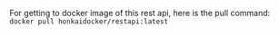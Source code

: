 For getting to docker image of this rest api, here is the pull command:
       ```
     docker pull honkaidocker/restapi:latest
     ```

